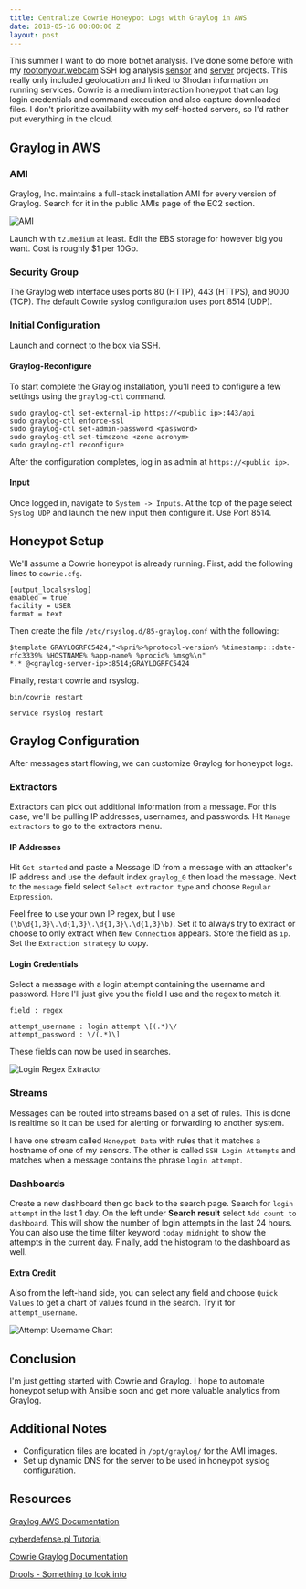```yaml
---
title: Centralize Cowrie Honeypot Logs with Graylog in AWS
date: 2018-05-16 00:00:00 Z
layout: post
---
```


This summer I want to do more botnet analysis. I've done some before with my [rootonyour.webcam](https://rootonyour.webcam) SSH log analysis [sensor](https://github.com/becksteadn/Log-Sensor) and [server](https://github.com/becksteadn/Mapper-Server) projects. This really only included geolocation and linked to Shodan information on running services. Cowrie is a medium interaction honeypot that can log login credentials and command execution and also capture downloaded files. I don't prioritize availability with my self-hosted servers, so I'd rather put everything in the cloud.

## Graylog in AWS

### AMI

Graylog, Inc. maintains a full-stack installation AMI for every version of Graylog. Search for it in the public AMIs page of the EC2 section.

![AMI](https://lambda.sx/ffM.png)

Launch with `t2.medium` at least. Edit the EBS storage for however big you want. Cost is roughly $1 per 10Gb.

### Security Group

The Graylog web interface uses ports 80 (HTTP), 443 (HTTPS), and 9000 (TCP). The default Cowrie syslog configuration uses port 8514 (UDP).

### Initial Configuration

Launch and connect to the box via SSH.

#### Graylog-Reconfigure

To start complete the Graylog installation, you'll need to configure a few settings using the `graylog-ctl` command.

```
sudo graylog-ctl set-external-ip https://<public ip>:443/api
sudo graylog-ctl enforce-ssl
sudo graylog-ctl set-admin-password <password>
sudo graylog-ctl set-timezone <zone acronym>
sudo graylog-ctl reconfigure
```

After the configuration completes, log in as admin at `https://<public ip>`.

#### Input

Once logged in, navigate to `System -> Inputs`. At the top of the page select `Syslog UDP` and launch the new input then configure it. Use Port 8514.

## Honeypot Setup

We'll assume a Cowrie honeypot is already running. First, add the following lines to `cowrie.cfg`.

```
[output_localsyslog]
enabled = true
facility = USER
format = text
```

Then create the file `/etc/rsyslog.d/85-graylog.conf` with the following:

```
$template GRAYLOGRFC5424,"<%pri%>%protocol-version% %timestamp:::date-rfc3339% %HOSTNAME% %app-name% %procid% %msg%\n"
*.* @<graylog-server-ip>:8514;GRAYLOGRFC5424
```

Finally, restart cowrie and rsyslog.

```
bin/cowrie restart

service rsyslog restart
```

## Graylog Configuration

After messages start flowing, we can customize Graylog for honeypot logs.

### Extractors

Extractors can pick out additional information from a message. For this case, we'll be pulling IP addresses, usernames, and passwords. Hit `Manage extractors` to go to the extractors menu.


#### IP Addresses

Hit `Get started` and paste a Message ID from a message with an attacker's IP address and use the default index `graylog_0` then load the message. Next to the `message` field select `Select extractor type` and choose `Regular Expression`.

Feel free to use your own IP regex, but I use `(\b\d{1,3}\.\d{1,3}\.\d{1,3}\.\d{1,3}\b)`. Set it to always try to extract or choose to only extract when `New Connection` appears. Store the field as `ip`. Set the `Extraction strategy` to copy.

#### Login Credentials

Select a message with a login attempt containing the username and password. Here I'll just give you the field I use and the regex to match it.

 ```
field : regex

attempt_username : login attempt \[(.*)\/
attempt_password : \/(.*)\]

 ```

These fields can now be used in searches.

![Login Regex Extractor](https://lambda.sx/nYM.png)

### Streams

Messages can be routed into streams based on a set of rules. This is done is realtime so it can be used for alerting or forwarding to another system.

I have one stream called `Honeypot Data` with rules that it matches a hostname of one of my sensors. The other is called `SSH Login Attempts` and matches when a message contains the phrase `login attempt`. 

### Dashboards

Create a new dashboard then go back to the search page. Search for `login attempt` in the last 1 day. On the left under **Search result**  select `Add count to dashboard`. This will show the number of login attempts in the last 24 hours. You can also use the time filter keyword `today midnight` to show the attempts in the current day. Finally, add the histogram to the dashboard as well.

#### Extra Credit

Also from the left-hand side, you can select any field and choose `Quick Values` to get a chart of values found in the search. Try it for `attempt_username`.

![Attempt Username Chart](https://lambda.sx/ulM.png)

## Conclusion

I'm just getting started with Cowrie and Graylog. I hope to automate honeypot setup with Ansible soon and get more valuable analytics from Graylog.

## Additional Notes

- Configuration files are located in `/opt/graylog/` for the AMI images.
- Set up dynamic DNS for the server to be used in honeypot syslog configuration.

## Resources

[Graylog AWS Documentation](http://docs.graylog.org/en/2.4/pages/installation/aws.html)

[cyberdefense.pl Tutorial](https://cyberdefense.pl/2016/10/30/graylog-and-aws-quick-start/)

[Cowrie Graylog Documentation](https://github.com/micheloosterhof/cowrie/tree/master/doc/graylog)

[Drools - Something to look into](http://docs.graylog.org/en/2.4/pages/drools.html)
